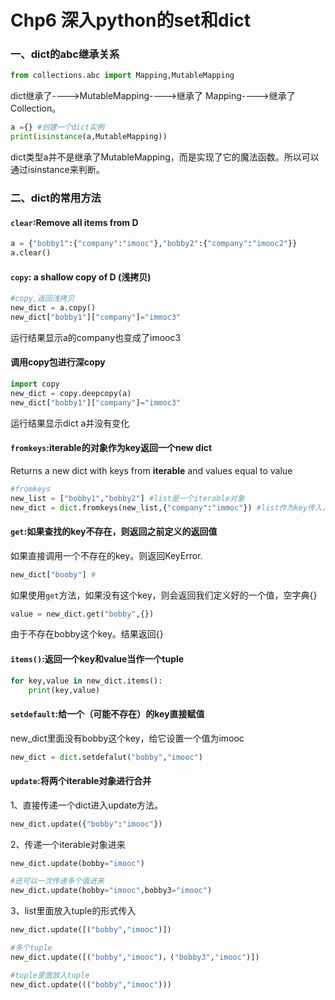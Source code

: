 



# Chp6 深入python的set和dict

### 一、dict的abc继承关系

```python
from collections.abc import Mapping,MutableMapping
```

dict继承了---->MutableMapping---->继承了 Mapping---->继承了Collection。

```python
a ={} #创建一个dict实例
print(isinstance(a,MutableMapping))
```

dict类型a并不是继承了MutableMapping，而是实现了它的魔法函数。所以可以通过isinstance来判断。



### 二、dict的常用方法

#### `clear`:Remove all items from D

```python
a = {"bobby1":{"company":"imooc"},"bobby2":{"company":"imooc2"}}
a.clear()
```

#### `copy`: a shallow copy of D (浅拷贝)

```python
#copy,返回浅拷贝
new_dict = a.copy() 
new_dict["bobby1"]["company"]="immoc3"
```

运行结果显示a的company也变成了imooc3

#### 调用copy包进行深copy

```python
import copy
new_dict = copy.deepcopy(a)
new_dict["bobby1"]["company"]="immoc3"
```

运行结果显示dict a并没有变化

#### `fromkeys`:iterable的对象作为key返回一个new dict

Returns a new dict with keys from **iterable** and values equal to value

```python
#fromkeys
new_list = ["bobby1","bobby2"] #list是一个iterable对象
new_dict = dict.fromkeys(new_list,{"company":"immoc"}) #list作为key传入，value还是value,这里value也是一个dict
```

#### `get`:如果查找的key不存在，则返回之前定义的返回值

如果直接调用一个不存在的key。则返回KeyError.

```python
new_dict["booby"] #
```

如果使用`get`方法，如果没有这个key，则会返回我们定义好的一个值，空字典{}

```Python
value = new_dict.get("bobby",{})
```

由于不存在bobby这个key。结果返回{}

#### `items()`:返回一个key和value当作一个tuple

```python
for key,value in new_dict.items():
    print(key,value)
```

#### `setdefault`:给一个（可能不存在）的key直接赋值

new_dict里面没有bobby这个key，给它设置一个值为imooc

```python
new_dict = dict.setdefalut("bobby","imooc")
```



#### `update`:将两个iterable对象进行合并

1、直接传递一个dict进入update方法。

```python
new_dict.update({"bobby":"imooc"})
```

2、传递一个iterable对象进来

```python
new_dict.update(bobby="imooc")

#还可以一次传递多个值进来
new_dict.update(bobby="imooc",bobby3="imooc")
```

3、list里面放入tuple的形式传入

```python
new_dict.update([("bobby","imooc")])

#多个tuple
new_dict.update([("bobby","imooc")，("bobby3","imooc")])

#tuple里面放入tuple
new_dict.update((("bobby","imooc")))
```

